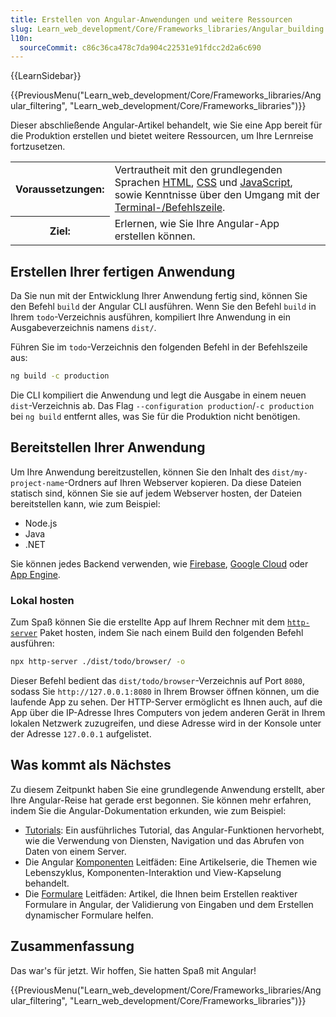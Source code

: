 ```yaml
---
title: Erstellen von Angular-Anwendungen und weitere Ressourcen
slug: Learn_web_development/Core/Frameworks_libraries/Angular_building
l10n:
  sourceCommit: c86c36ca478c7da904c22531e91fdcc2d2a6c690
---
```


{{LearnSidebar}}

{{PreviousMenu("Learn_web_development/Core/Frameworks_libraries/Angular_filtering", "Learn_web_development/Core/Frameworks_libraries")}}

Dieser abschließende Angular-Artikel behandelt, wie Sie eine App bereit für die Produktion erstellen und bietet weitere Ressourcen, um Ihre Lernreise fortzusetzen.

<table>
  <tbody>
    <tr>
      <th scope="row">Voraussetzungen:</th>
      <td>
        Vertrautheit mit den grundlegenden Sprachen <a href="/de/docs/Learn_web_development/Core/Structuring_content">HTML</a>,
        <a href="/de/docs/Learn_web_development/Core/Styling_basics">CSS</a> und
        <a href="/de/docs/Learn_web_development/Core/Scripting">JavaScript</a>,
        sowie Kenntnisse über den Umgang mit der
        <a
          href="/de/docs/Learn_web_development/Getting_started/Environment_setup/Command_line"
          >Terminal-/Befehlszeile</a
        >.
      </td>
    </tr>
    <tr>
      <th scope="row">Ziel:</th>
      <td>Erlernen, wie Sie Ihre Angular-App erstellen können.</td>
    </tr>
  </tbody>
</table>

## Erstellen Ihrer fertigen Anwendung

Da Sie nun mit der Entwicklung Ihrer Anwendung fertig sind, können Sie den Befehl `build` der Angular CLI ausführen.
Wenn Sie den Befehl `build` in Ihrem `todo`-Verzeichnis ausführen, kompiliert Ihre Anwendung in ein Ausgabeverzeichnis namens `dist/`.

Führen Sie im `todo`-Verzeichnis den folgenden Befehl in der Befehlszeile aus:

```bash
ng build -c production
```

Die CLI kompiliert die Anwendung und legt die Ausgabe in einem neuen `dist`-Verzeichnis ab.
Das Flag `--configuration production`/`-c production` bei `ng build` entfernt alles, was Sie für die Produktion nicht benötigen.

## Bereitstellen Ihrer Anwendung

Um Ihre Anwendung bereitzustellen, können Sie den Inhalt des `dist/my-project-name`-Ordners auf Ihren Webserver kopieren.
Da diese Dateien statisch sind, können Sie sie auf jedem Webserver hosten, der Dateien bereitstellen kann, wie zum Beispiel:

- Node.js
- Java
- .NET

Sie können jedes Backend verwenden, wie [Firebase](https://firebase.google.com/docs/hosting), [Google Cloud](https://cloud.google.com/solutions/web-hosting) oder [App Engine](https://cloud.google.com/appengine/docs/standard/hosting-a-static-website).

### Lokal hosten

Zum Spaß können Sie die erstellte App auf Ihrem Rechner mit dem [`http-server`](https://www.npmjs.com/package/http-server) Paket hosten, indem Sie nach einem Build den folgenden Befehl ausführen:

```bash
npx http-server ./dist/todo/browser/ -o
```

Dieser Befehl bedient das `dist/todo/browser`-Verzeichnis auf Port `8080`, sodass Sie `http://127.0.0.1:8080` in Ihrem Browser öffnen können, um die laufende App zu sehen.
Der HTTP-Server ermöglicht es Ihnen auch, auf die App über die IP-Adresse Ihres Computers von jedem anderen Gerät in Ihrem lokalen Netzwerk zuzugreifen, und diese Adresse wird in der Konsole unter der Adresse `127.0.0.1` aufgelistet.

## Was kommt als Nächstes

Zu diesem Zeitpunkt haben Sie eine grundlegende Anwendung erstellt, aber Ihre Angular-Reise hat gerade erst begonnen.
Sie können mehr erfahren, indem Sie die Angular-Dokumentation erkunden, wie zum Beispiel:

- [Tutorials](https://angular.dev/tutorials): Ein ausführliches Tutorial, das Angular-Funktionen hervorhebt, wie die Verwendung von Diensten, Navigation und das Abrufen von Daten von einem Server.
- Die Angular [Komponenten](https://angular.dev/guide/components) Leitfäden: Eine Artikelserie, die Themen wie Lebenszyklus, Komponenten-Interaktion und View-Kapselung behandelt.
- Die [Formulare](https://angular.dev/guide/forms) Leitfäden: Artikel, die Ihnen beim Erstellen reaktiver Formulare in Angular, der Validierung von Eingaben und dem Erstellen dynamischer Formulare helfen.

## Zusammenfassung

Das war's für jetzt. Wir hoffen, Sie hatten Spaß mit Angular!

{{PreviousMenu("Learn_web_development/Core/Frameworks_libraries/Angular_filtering", "Learn_web_development/Core/Frameworks_libraries")}}
